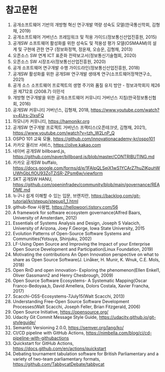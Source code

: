 # 참고문헌

1. 공개소프트웨어 기반의 개방형 혁신 연구개발 역량 성숙도 모델(한국통신학회, 김형채, 2019)
2. 공개소프트웨어 거버넌스 프레임워크 및 적용 가이드(정보통신산업진흥원, 2015)
3. 공개SW 소프트웨어 활성화를 위한 성숙도 및 적용성 평가 모델(OSMAAM)의 설계 및 구현에 관한 연구 (정보화정책, 정윤재, 오승운, 김형채, 2013)
4. 오픈소스 SW 연계 ICT 표준화 전략보고서(정보통신기술협회, 2020)
5. 오픈소스 SW 시장조사(정보통신산업진흥원, 2020)
6. 공개 소프트웨어 연구개발 수행 가이드라인(정보통신산업진흥원, 2018)
7. 공개SW 활성화를 위한 공개SW 연구개발 생태계 연구(소프트웨어정책연구소, 2021)
8. 공개 소스 소프트웨어 프로젝트의 생명 주기와 품질 유지 방안 - 정보과학회지 제26권 제712호 (2008.7) 이민석
9. 개방형 연구개발을 위한 공개소프트웨어 커뮤니티 거버넌스 지침(한국정보통신협회, 2016)
10. 공개SW 커뮤니티 거버넌스, 김형채, 2018, https://www.youtube.com/watch?v=4Urs-2IxsFQ
11. 하모니카 커뮤니티, https://hamonikr.org
12. 공개SW 연구개발 프로젝트 거버넌스 프랙티스(오픈테크넷, 김형채, 2021), https://www.youtube.com/watch?v=tzh_W2LnP_Q
13. OSPO 101 교육 모듈, https://github.com/innovationacademy-kr/ospo101
14. 카카오 올리브 서비스, https://olive.kakao.com
15. 네이버 공개SW billboard.js, https://github.com/naver/billboard.js/blob/master/CONTRIBUTING.md
16. 카카오 공개SW buffalo, https://docs.google.com/forms/d/e/1FAIpQLSejX1wS1YCArZ7huZlKpuhWUWhGbLflOU93ZoTZiSR-ZPsm6w/viewform
17. SKT 공개SW HANU, https://github.com/openinfradev/community/blob/main/governance/README.md
18. 누구나 쉽게 이해할 수 있는 입문, 브랜치란, https://backlog.com/git-tutorial/kr/stepup/stepup1_1.html
19. github-flow 사용법, https://hellowoori.tistory.com/56
20. A framework for software ecosystem governance(Alfred Baars, University of Amsterdam, 2012)
21. Essentials of Systems Analysis and Design, Joseph S Valacich, University of Arizona, Joey F.George, Iowa State University, 2015
22. Evolution Patterns of Open-Source Software Systems and Communities(Yotsuya, Shinjuku, 2002)
23. LF-Using Open Source and Improving the Impact of your Enterprise Open Source Development and Participation(Linux Foundation, 2019)
24. Motivating the contributions An Open Innovation perspective on what to share as Open Source Software(J. Linåker, H. Munir, K. Wnuk, C.E. Mols, 2018)
25. Open RnD and open innovation- Exploring the phenomenon(Ellen Enkel1, Oliver Gassmann2 and Henry Chesbrough, 2009)
26. Open Source Software Ecosystems- A Systematic Mapping(Oscar Franco-Bedoyaa,b, David Amellera, Dolors Costala, Xavier Francha, 2017)
27. Scacchi-OSS-Ecosystems-7July15(Walt Scacchi, 2013)
28. Understanding Free-Open Source Software Development Processes(Walt Scacchi, Joseph Feller, Brian Fitzgerald, 2006)
29. Open Source Initiative, https://opensource.org/
30. Udacity Git Commit Message Style Guide, https://udacity.github.io/git-styleguide/
31. Semantic Versioning 2.0.0, https://semver.org/lang/ko/
32. CI/CD pipeline with GitHub Actions, https://nimbella.com/blog/ci/cd-pipeline-with-githubactions
33. Quickstart for GitHub Actions, https://docs.github.com/en/actions/quickstart
34. Debating tournament tabulation software for British Parliamentary and a variety of two-team parliamentary formats, https://github.com/TabbycatDebate/tabbycat
